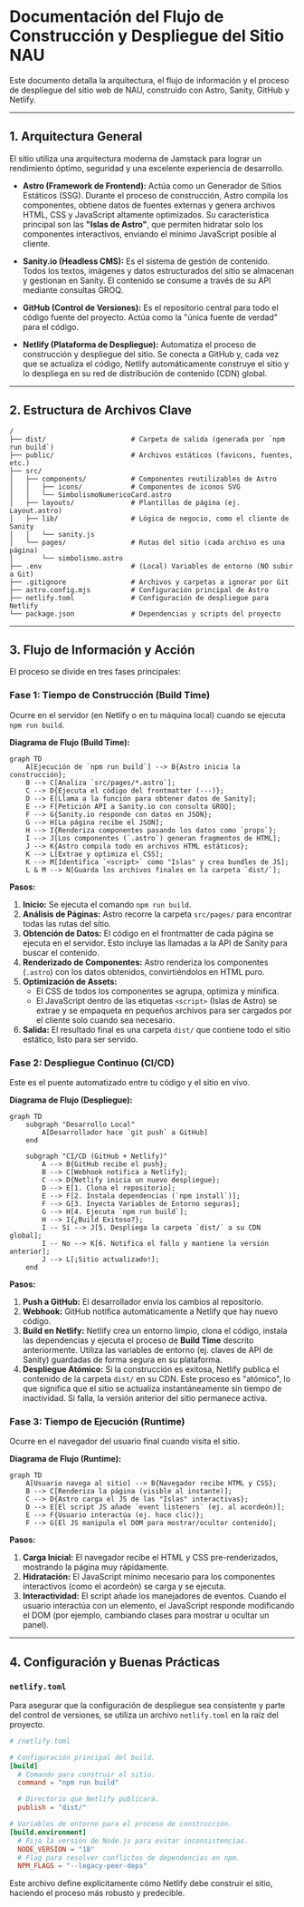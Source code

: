 # Documentación del Flujo de Construcción y Despliegue del Sitio NAU

Este documento detalla la arquitectura, el flujo de información y el proceso de despliegue del sitio web de NAU, construido con Astro, Sanity, GitHub y Netlify.

---

## 1. Arquitectura General

El sitio utiliza una arquitectura moderna de Jamstack para lograr un rendimiento óptimo, seguridad y una excelente experiencia de desarrollo.

-   **Astro (Framework de Frontend):** Actúa como un Generador de Sitios Estáticos (SSG). Durante el proceso de construcción, Astro compila los componentes, obtiene datos de fuentes externas y genera archivos HTML, CSS y JavaScript altamente optimizados. Su característica principal son las **"Islas de Astro"**, que permiten hidratar solo los componentes interactivos, enviando el mínimo JavaScript posible al cliente.

-   **Sanity.io (Headless CMS):** Es el sistema de gestión de contenido. Todos los textos, imágenes y datos estructurados del sitio se almacenan y gestionan en Sanity. El contenido se consume a través de su API mediante consultas GROQ.

-   **GitHub (Control de Versiones):** Es el repositorio central para todo el código fuente del proyecto. Actúa como la "única fuente de verdad" para el código.

-   **Netlify (Plataforma de Despliegue):** Automatiza el proceso de construcción y despliegue del sitio. Se conecta a GitHub y, cada vez que se actualiza el código, Netlify automáticamente construye el sitio y lo despliega en su red de distribución de contenido (CDN) global.

---

## 2. Estructura de Archivos Clave

```
/
├── dist/                     # Carpeta de salida (generada por `npm run build`)
├── public/                   # Archivos estáticos (favicons, fuentes, etc.)
├── src/
│   ├── components/           # Componentes reutilizables de Astro
│   │   ├── icons/            # Componentes de iconos SVG
│   │   └── SimbolismoNumericoCard.astro
│   ├── layouts/              # Plantillas de página (ej. Layout.astro)
│   ├── lib/                  # Lógica de negocio, como el cliente de Sanity
│   │   └── sanity.js
│   └── pages/                # Rutas del sitio (cada archivo es una página)
│       └── simbolismo.astro
├── .env                      # (Local) Variables de entorno (NO subir a Git)
├── .gitignore                # Archivos y carpetas a ignorar por Git
├── astro.config.mjs          # Configuración principal de Astro
├── netlify.toml              # Configuración de despliegue para Netlify
└── package.json              # Dependencias y scripts del proyecto
```

---

## 3. Flujo de Información y Acción

El proceso se divide en tres fases principales:

### Fase 1: Tiempo de Construcción (Build Time)

Ocurre en el servidor (en Netlify o en tu máquina local) cuando se ejecuta `npm run build`.

**Diagrama de Flujo (Build Time):**
```mermaid
graph TD
    A[Ejecución de `npm run build`] --> B{Astro inicia la construcción};
    B --> C[Analiza `src/pages/*.astro`];
    C --> D{Ejecuta el código del frontmatter (---)};
    D --> E[Llama a la función para obtener datos de Sanity];
    E --> F[Petición API a Sanity.io con consulta GROQ];
    F --> G{Sanity.io responde con datos en JSON};
    G --> H[La página recibe el JSON];
    H --> I{Renderiza componentes pasando los datos como `props`};
    I --> J[Los componentes (`.astro`) generan fragmentos de HTML];
    J --> K{Astro compila todo en archivos HTML estáticos};
    K --> L[Extrae y optimiza el CSS];
    K --> M[Identifica `<script>` como "Islas" y crea bundles de JS];
    L & M --> N[Guarda los archivos finales en la carpeta `dist/`];
```

**Pasos:**
1.  **Inicio:** Se ejecuta el comando `npm run build`.
2.  **Análisis de Páginas:** Astro recorre la carpeta `src/pages/` para encontrar todas las rutas del sitio.
3.  **Obtención de Datos:** El código en el frontmatter de cada página se ejecuta en el servidor. Esto incluye las llamadas a la API de Sanity para buscar el contenido.
4.  **Renderizado de Componentes:** Astro renderiza los componentes (`.astro`) con los datos obtenidos, convirtiéndolos en HTML puro.
5.  **Optimización de Assets:**
    -   El CSS de todos los componentes se agrupa, optimiza y minifica.
    -   El JavaScript dentro de las etiquetas `<script>` (Islas de Astro) se extrae y se empaqueta en pequeños archivos para ser cargados por el cliente solo cuando sea necesario.
6.  **Salida:** El resultado final es una carpeta `dist/` que contiene todo el sitio estático, listo para ser servido.

### Fase 2: Despliegue Continuo (CI/CD)

Este es el puente automatizado entre tu código y el sitio en vivo.

**Diagrama de Flujo (Despliegue):**
```mermaid
graph TD
    subgraph "Desarrollo Local"
        A[Desarrollador hace `git push` a GitHub]
    end

    subgraph "CI/CD (GitHub + Netlify)"
        A --> B{GitHub recibe el push};
        B --> C[Webhook notifica a Netlify];
        C --> D{Netlify inicia un nuevo despliegue};
        D --> E[1. Clona el repositorio];
        E --> F[2. Instala dependencias (`npm install`)];
        F --> G[3. Inyecta Variables de Entorno seguras];
        G --> H[4. Ejecuta `npm run build`];
        H --> I{¿Build Exitoso?};
        I -- Sí --> J[5. Despliega la carpeta `dist/` a su CDN global];
        I -- No --> K[6. Notifica el fallo y mantiene la versión anterior];
        J --> L[¡Sitio actualizado!];
    end
```

**Pasos:**
1.  **Push a GitHub:** El desarrollador envía los cambios al repositorio.
2.  **Webhook:** GitHub notifica automáticamente a Netlify que hay nuevo código.
3.  **Build en Netlify:** Netlify crea un entorno limpio, clona el código, instala las dependencias y ejecuta el proceso de **Build Time** descrito anteriormente. Utiliza las variables de entorno (ej. claves de API de Sanity) guardadas de forma segura en su plataforma.
4.  **Despliegue Atómico:** Si la construcción es exitosa, Netlify publica el contenido de la carpeta `dist/` en su CDN. Este proceso es "atómico", lo que significa que el sitio se actualiza instantáneamente sin tiempo de inactividad. Si falla, la versión anterior del sitio permanece activa.

### Fase 3: Tiempo de Ejecución (Runtime)

Ocurre en el navegador del usuario final cuando visita el sitio.

**Diagrama de Flujo (Runtime):**
```mermaid
graph TD
    A[Usuario navega al sitio] --> B{Navegador recibe HTML y CSS};
    B --> C[Renderiza la página (visible al instante)];
    C --> D{Astro carga el JS de las "Islas" interactivas};
    D --> E[El script JS añade `event listeners` (ej. al acordeón)];
    E --> F{Usuario interactúa (ej. hace clic)};
    F --> G[El JS manipula el DOM para mostrar/ocultar contenido];
```

**Pasos:**
1.  **Carga Inicial:** El navegador recibe el HTML y CSS pre-renderizados, mostrando la página muy rápidamente.
2.  **Hidratación:** El JavaScript mínimo necesario para los componentes interactivos (como el acordeón) se carga y se ejecuta.
3.  **Interactividad:** El script añade los manejadores de eventos. Cuando el usuario interactúa con un elemento, el JavaScript responde modificando el DOM (por ejemplo, cambiando clases para mostrar u ocultar un panel).

---

## 4. Configuración y Buenas Prácticas

### `netlify.toml`

Para asegurar que la configuración de despliegue sea consistente y parte del control de versiones, se utiliza un archivo `netlify.toml` en la raíz del proyecto.

```toml
# /netlify.toml

# Configuración principal del build.
[build]
  # Comando para construir el sitio.
  command = "npm run build"

  # Directorio que Netlify publicará.
  publish = "dist/"

# Variables de entorno para el proceso de construcción.
[build.environment]
  # Fija la versión de Node.js para evitar inconsistencias.
  NODE_VERSION = "18"
  # Flag para resolver conflictos de dependencias en npm.
  NPM_FLAGS = "--legacy-peer-deps"
```

Este archivo define explícitamente cómo Netlify debe construir el sitio, haciendo el proceso más robusto y predecible.
